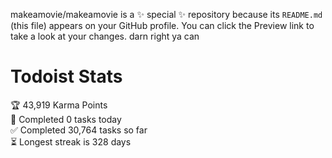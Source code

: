 makeamovie/makeamovie is a ✨ special ✨ repository because its `README.md` (this file) appears on your GitHub profile.
You can click the Preview link to take a look at your changes. darn right ya can

# Todoist Stats

<!-- TODO-IST:START -->
🏆  43,919 Karma Points           
🌸  Completed 0 tasks today           
✅  Completed 30,764 tasks so far           
⏳  Longest streak is 328 days
<!-- TODO-IST:END -->